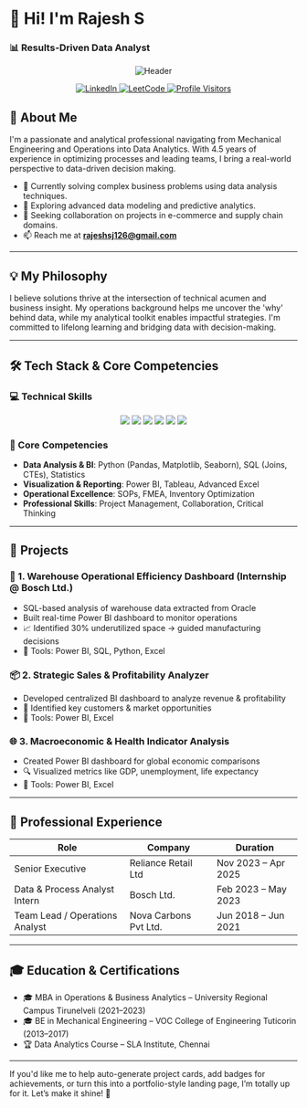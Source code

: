 # 👋 Hi! I'm Rajesh S  
### 📊 Results-Driven Data Analyst

<p align="center">
  <img src="https://capsule-render.vercel.app/api?type=waving&color=0077B5&height=180&section=header&text=Hi!%20I'm%20Rajesh%20S&fontSize=60&animation=fadeIn&desc=Results-Driven%20Data%20Analyst&descAlignY=60" alt="Header"/>
</p>

<p align="center">
  <a href="https://linkedin.com/in/rajeshsj12" target="_blank">
    <img src="https://img.shields.io/badge/LinkedIn-0077B5?style=for-the-badge&logo=linkedin&logoColor=white" alt="LinkedIn"/>
  </a>
  <a href="https://leetcode.com/u/rajeshsj12/" target="_blank">
    <img src="https://img.shields.io/badge/LeetCode-FFA116?style=for-the-badge&logo=leetcode&logoColor=black" alt="LeetCode"/>
  </a>
  <a href="https://github.com/rajeshsj12" target="_blank">
    <img src="https://komarev.com/ghpvc/?username=rajeshsj12&label=Profile%20Visitors&color=0e75b6&style=flat" alt="Profile Visitors"/>
  </a>
</p>

## 💬 About Me

I'm a passionate and analytical professional navigating from Mechanical Engineering and Operations into Data Analytics. With 4.5 years of experience in optimizing processes and leading teams, I bring a real-world perspective to data-driven decision making.

- 🔭 Currently solving complex business problems using data analysis techniques.
- 🌱 Exploring advanced data modeling and predictive analytics.
- 👯 Seeking collaboration on projects in e-commerce and supply chain domains.
- 📫 Reach me at **rajeshsj126@gmail.com**

---

## 💡 My Philosophy

I believe solutions thrive at the intersection of technical acumen and business insight. My operations background helps me uncover the 'why' behind data, while my analytical toolkit enables impactful strategies. I'm committed to lifelong learning and bridging data with decision-making.

---

## 🛠️ Tech Stack & Core Competencies

### 💻 Technical Skills

<p align="center">
  <img src="https://img.shields.io/badge/python-3670A0?style=for-the-badge&logo=python&logoColor=ffdd54" />
  <img src="https://img.shields.io/badge/pandas-150458?style=for-the-badge&logo=pandas&logoColor=white" />
  <img src="https://img.shields.io/badge/sql-4479A1?style=for-the-badge&logo=mysql&logoColor=white" />
  <img src="https://img.shields.io/badge/power%20bi-F2C811?style=for-the-badge&logo=powerbi&logoColor=black" />
  <img src="https://img.shields.io/badge/tableau-E97627?style=for-the-badge&logo=tableau&logoColor=white" />
  <img src="https://img.shields.io/badge/oracle-F80000?style=for-the-badge&logo=oracle&logoColor=white" />
</p>

### 🔧 Core Competencies

- **Data Analysis & BI**: Python (Pandas, Matplotlib, Seaborn), SQL (Joins, CTEs), Statistics  
- **Visualization & Reporting**: Power BI, Tableau, Advanced Excel  
- **Operational Excellence**: SOPs, FMEA, Inventory Optimization  
- **Professional Skills**: Project Management, Collaboration, Critical Thinking

---

## 🚀 Projects

### 🏬 1. Warehouse Operational Efficiency Dashboard (Internship @ Bosch Ltd.)
- SQL-based analysis of warehouse data extracted from Oracle
- Built real-time Power BI dashboard to monitor operations
- 📈 Identified 30% underutilized space → guided manufacturing decisions
- 🧰 Tools: Power BI, SQL, Python, Excel

### 📦 2. Strategic Sales & Profitability Analyzer
- Developed centralized BI dashboard to analyze revenue & profitability
- 🎯 Identified key customers & market opportunities
- 🧰 Tools: Power BI, Excel

### 🌐 3. Macroeconomic & Health Indicator Analysis
- Created Power BI dashboard for global economic comparisons
- 🔍 Visualized metrics like GDP, unemployment, life expectancy
- 🧰 Tools: Power BI, Excel

---


## 💼 Professional Experience

| Role                             | Company                   | Duration                   |
|----------------------------------|---------------------------|----------------------------|
| Senior Executive                 | Reliance Retail Ltd       | Nov 2023 – Apr 2025        |
| Data & Process Analyst Intern    | Bosch Ltd.                | Feb 2023 – May 2023        |
| Team Lead / Operations Analyst   | Nova Carbons Pvt Ltd.     | Jun 2018 – Jun 2021        |

---

## 🎓 Education & Certifications

- 🎓 MBA in Operations & Business Analytics – University Regional Campus Tirunelveli (2021–2023)  
- 🎓 BE in Mechanical Engineering – VOC College of Engineering Tuticorin (2013–2017)  
- 🏆 Data Analytics Course – SLA Institute, Chennai  

---

If you'd like me to help auto-generate project cards, add badges for achievements, or turn this into a portfolio-style landing page, I’m totally up for it. Let’s make it shine! 🌟
